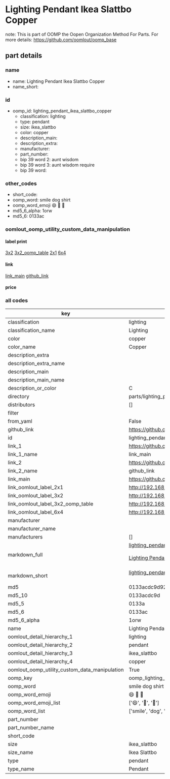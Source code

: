 # Lighting Pendant Ikea Slattbo Copper  

note: This is part of OOMP the Oopen Organization Method For Parts. For more details: https://github.com/oomlout/oomp_base

##  part details





### name
* name: Lighting Pendant Ikea Slattbo Copper
* name_short: 
### id
* oomp_id: lighting_pendant_ikea_slattbo_copper
  * classification: lighting
  * type: pendant
  * size: ikea_slattbo
  * color: copper
  * description_main: 
  * description_extra: 
  * manufacturer: 
  * part_number: 
  * bip 39 word 2: aunt wisdom
  * bip 39 word 3: aunt wisdom require
  * bip 39 word: 

### other_codes
* short_code: 
* oomp_word: smile dog shirt
* oomp_word_emoji :smile: :dog: :shirt:
* md5_6_alpha: 1orw
* md5_6: 0133ac






### oomlout_oomp_utility_custom_data_manipulation
#### label print
[3x2](http://192.168.1.245:1112/?label=oomp%201orw)
[3x2_oomp_table](http://192.168.1.107:1112/?label=oomp%201orw)
[2x1](http://192.168.1.242:1112/?label=oomp%201orw)
[6x4](http://192.168.1.55:1112/?label=oomp%201orw)    

#### link

[link_main](https://github.com/oomlout/oomlout_oomp_current_version_messy/tree/main/parts/lighting_pendant_ikea_slattbo_copper) [github_link](https://github.com/oomlout/oomlout_oomp_part_src/tree/main/parts/lighting_pendant_ikea_slattbo_copper)                             

#### price







### all codes 
| key | value |  
| --- | --- |  
| classification | lighting |  
| classification_name | Lighting |  
| color | copper |  
| color_name | Copper |  
| description_extra |  |  
| description_extra_name |  |  
| description_main |  |  
| description_main_name |  |  
| description_or_color | C  |  
| directory | parts/lighting_pendant_ikea_slattbo_copper |  
| distributors | [] |  
| filter |  |  
| from_yaml | False |  
| github_link | https://github.com/oomlout/oomlout_oomp_part_src/tree/main/parts/lighting_pendant_ikea_slattbo_copper |  
| id | lighting_pendant_ikea_slattbo_copper |  
| link_1 | https://github.com/oomlout/oomlout_oomp_current_version_messy/tree/main/parts/lighting_pendant_ikea_slattbo_copper |  
| link_1_name | link_main |  
| link_2 | https://github.com/oomlout/oomlout_oomp_part_src/tree/main/parts/lighting_pendant_ikea_slattbo_copper |  
| link_2_name | github_link |  
| link_main | https://github.com/oomlout/oomlout_oomp_current_version_messy/tree/main/parts/lighting_pendant_ikea_slattbo_copper |  
| link_oomlout_label_2x1 | http://192.168.1.242:1112/?label=oomp%201orw |  
| link_oomlout_label_3x2 | http://192.168.1.245:1112/?label=oomp%201orw |  
| link_oomlout_label_3x2_oomp_table | http://192.168.1.107:1112/?label=oomp%201orw |  
| link_oomlout_label_6x4 | http://192.168.1.55:1112/?label=oomp%201orw |  
| manufacturer |  |  
| manufacturer_name |  |  
| manufacturers | [] |  
| markdown_full | [lighting_pendant_ikea_slattbo_copper](https://github.com/oomlout/oomlout_oomp_current_version_messy/tree/main/parts/lighting_pendant_ikea_slattbo_copper)<br>[](https://github.com/oomlout/oomlout_oomp_current_version_messy/tree/main/parts/lighting_pendant_ikea_slattbo_copper)<br>[Lighting Pendant Ikea Slattbo Copper](https://github.com/oomlout/oomlout_oomp_current_version_messy/tree/main/parts/lighting_pendant_ikea_slattbo_copper)<br><br> |  
| markdown_short | [lighting_pendant_ikea_slattbo_copper](https://github.com/oomlout/oomlout_oomp_current_version_messy/tree/main/parts/lighting_pendant_ikea_slattbo_copper)<br><br> |  
| md5 | 0133acdc9d9248da44e03e5f6e3f107a |  
| md5_10 | 0133acdc9d |  
| md5_5 | 0133a |  
| md5_6 | 0133ac |  
| md5_6_alpha | 1orw |  
| name | Lighting Pendant Ikea Slattbo Copper |  
| oomlout_detail_hierarchy_1 | lighting |  
| oomlout_detail_hierarchy_2 | pendant |  
| oomlout_detail_hierarchy_3 | ikea_slattbo |  
| oomlout_detail_hierarchy_4 | copper |  
| oomlout_oomp_utility_custom_data_manipulation | True |  
| oomp_key | oomp_lighting_pendant_ikea_slattbo_copper |  
| oomp_word | smile dog shirt |  
| oomp_word_emoji | :smile: :dog: :shirt: |  
| oomp_word_emoji_list | [':smile:', ':dog:', ':shirt:'] |  
| oomp_word_list | ['smile', 'dog', 'shirt'] |  
| part_number |  |  
| part_number_name |  |  
| short_code |  |  
| size | ikea_slattbo |  
| size_name | Ikea Slattbo |  
| type | pendant |  
| type_name | Pendant |  

